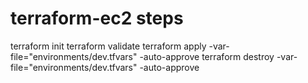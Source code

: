 # terraform-ec2 steps
terraform init
terraform validate
terraform apply -var-file="environments/dev.tfvars" -auto-approve
terraform destroy -var-file="environments/dev.tfvars" -auto-approve
